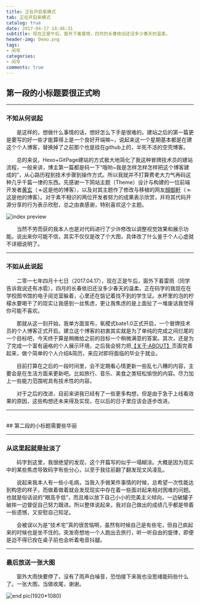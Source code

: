 ```yaml
---
title: 正在开启氧模式
tab: 正在开启氧模式
catalog: true
date: 2017-04-17 14:46:31
subtitle: 现在正是午后，窗外下着雷雨，四月的长春依旧还没多少春天的温柔。
header-img: Demo.png
tags:
- 闲写
categories:
- 闲写
comments: true
---
```


## 第一段的小标题要很正式哟

---

### 不知从何说起

&emsp;&emsp;是这样的，想做什么事情的话，想好怎么下手是很难的。建站之后的第一篇更是要写的好一些才能算得上是一个良好开端嘛~，说起来这一个星期基本都是在建这个个人博客，替换掉了之前那个也是挂在github上的，半死不活的空壳博客。

&emsp;&emsp;总的来说，Hexo+GitPage建站的方式极大地简化了我这种冒牌技术员的建站流程，一般来讲，博主第一篇都是码一下“哦哟~我是怎样怎样怎样把这个博客建成的”，从心路历程到技术步骤到操作方式。所以我就并不打算费老大力气再码这种几乎千篇一律的东西。先感谢一下网站主题（Theme）设计与构建的一位前端开发者[黄玄](http://huangxuan.me/)（☜这是他的博客），以及对其主题作了修改与移植的网友[顏御軒](http://beantech.org/)（☜这是他的博客）。对于素不相识的两位开发者努力的成果表示欣赏，并将其代码开源分享的行为表示欣慰，总之由衷感谢，特别喜欢这个主题。

![index preview](banner.png)

&emsp;&emsp;当然不劳而获的我本人也是对代码进行了少许修改以调整视觉效果和展示功能。说出来你可能不信，其实不仅仅是改了个大图，具体改了什么鉴于个人心虚就不详细说明了。

---

### 不如从此说起

&emsp;&emsp;二零一七年四月十七日（2017.04.17），现在正是午后，窗外下着雷雨（同学告诉我说还有冰雹），四月的长春依旧还没多少春天的温柔。正在码字的我现在在学校图书馆的电子阅览室躲着，心里还在惦记着找不到的学生证。水杯里的泡的柠檬水要喝干了的现实让我感到一丝焦虑，更让我焦虑的是上面扯了一堆废话我觉得你可能不喜欢。

&emsp;&emsp;那就从这一刻开始，我单方面宣布，氧模式bate1.0正式开启，一个冒牌技术员的个人博客正式开启。建立这个博客的初衷其实就是为了单纯的完成之间烂尾的一个目标吧，今天终于算是稍微给之前的目标一个稍微满意的答案。其次，还是为了完成一个富有逼格的个人展示环境，之后我会努力把[【关于·ABOUT】](http://oxygenmode.me/about/)页面完善起来，做个简单的个人介绍&简历，来应对即将面临的毕业于就业。

&emsp;&emsp;目前打算在之后的一段时间里，会不定期看心情更新一些乱七八糟的内容，主要会是在生活方面来更新吧。比如旅行、音乐、美食之类轻松愉悦的内容。尽力加上一些能力范围呢具有技术性的内容。

&emsp;&emsp;对于之后的改进，目前来讲我已经有了一些更多构想，但是由于急于上线看效果的原因，这些构想还未来得及实现，在以后的日子里应该会逐步改进。


---

<br>
## 第二段的小标题需要些华丽

---

### 从这里起就是扯淡了

&emsp;&emsp;码字到这里，我很绝望的发现，这个开篇写的似乎一塌糊涂。大概是因为现实中的某些焦虑导致码字有些分心，以至于我往前翻了翻发现文风凌乱。

&emsp;&emsp;说起来我本人有一些小毛病，当我入手做某件事情的时候，总希望一次性能达到构思的样子，而做着做着就会发现现实中存在着一些面对起来相对困难的问题。也就是俗话说的“眼高手低”，而且难以放下自己小小的完美主义倾向，一边破罐子破摔一边督促自己努力跟进。所以整体说起来，我对自己做出的成绩几乎都是带着一些遗憾，又安慰自己知足。

&emsp;&emsp;会被误以为是“技术宅”真的很苦恼啊，虽然有时候自己是有些宅，但自己疯起来的时候也是坐不住的。突发奇想地一个人跑出去旅行，听一听自由的旋律，即便是迫不得已拴在桌子前也会听着电音抖腿。

---

### 最后放送一张大图

&emsp;&emsp;窗外大雨快要停了，没有了雨声白噪音，恐怕接下来我也没思绪能码些什么了。一张大图，当做收尾，谢谢。

![end pic](endpic.jpg)(1920*1080)